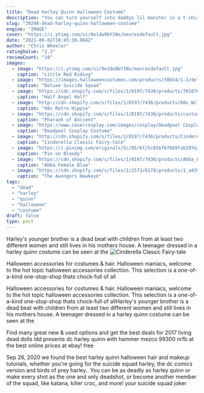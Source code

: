 ```yaml
---
title: "Dead Harley Quinn Halloween Costume"
description: "You can turn yourself into daddys lil monster in a t-shirt with that saying along with a match red and blue jacket, shorts and belt for a full harley quinn costume thatll make you feel like a part of the"
slug: "39298-dead-harley-quinn-halloween-costume"
engine: "IMAGE"
cover: "https://i.ytimg.com/vi/9e1dw9bY1No/maxresdefault.jpg"
date: "2021-09-02T18:45:38.084Z"
author: "Chris Wheeler"
ratingValue: "2.3"
reviewCount: "18"
images:
  - image: "https://i.ytimg.com/vi/9e1dw9bY1No/maxresdefault.jpg"
    caption: "Little Red Riding"
  - image: "https://images.halloweencostumes.com/products/38654/1-1/deluxe-suicide-squad-deadshot-costume.jpg"
    caption: "Deluxe Suicide Squad"
  - image: "https://cdn.shopify.com/s/files/1/0197/7436/products/701076_1200x1200.jpg?v=1577762367"
    caption: "Half Angel Half"
  - image: "http://cdn.shopify.com/s/files/1/0197/7436/products/60s_Willow_Hippie_Flares_and_Top_1200x1200.jpg?v=1530269500"
    caption: "60s Retro Hippie"
  - image: "https://cdn.shopify.com/s/files/1/0197/7436/products/costumes-men-pharaoh-of-ancient-egypt-adult-costume-1_1200x1200.jpg?v=1530262927"
    caption: "Pharaoh of Ancient"
  - image: "https://www.cosercosplay.com/images/cosplay/Deadpool Cosplay Costume For Halloween Male 15070227 (1)_01.jpg"
    caption: "Deadpool Cosplay Costume"
  - image: "http://cdn.shopify.com/s/files/1/0197/7436/products/Cinderella_Classic_Fairytale_Princess_Ball_Gown_Costume_back_1200x1200.jpg?v=1530270552"
    caption: "Cinderella Classic Fairy-tale"
  - image: "https://i.pinimg.com/originals/5c/05/6f/5c056f67689fab297e21b4b1a3c57971.jpg"
    caption: "Pin on Bloody"
  - image: "https://cdn.shopify.com/s/files/1/0197/7436/products/Abba_Female_Blue_Mamma_Mia_Womens_Hire_Costume_1200x1200.jpg?v=1561964060"
    caption: "Abba Female Blue"
  - image: "https://cdn.shopify.com/s/files/1/2573/6178/products/1_a4354e05-d080-4094-9a37-c8aa29474da2_1200x1200.jpg?v=1515548910"
    caption: "The Avengers Hawkeye"
tags:
  - "dead"
  - "harley"
  - "quinn"
  - "halloween"
  - "costume"
draft: false
type: post
---
```


Harley's younger brother is a dead beat with children from at least two different women and still lives in his mothers house.  A teenager dressed in a harley quinn costume can be seen at the
![Cinderella Classic Fairy-tale](http://cdn.shopify.com/s/files/1/0197/7436/products/Cinderella_Classic_Fairytale_Princess_Ball_Gown_Costume_back_1200x1200.jpg?v=1530270552 "Cinderella Classic Fairy-tale")

Halloween accessories for costumes &amp; hair. Halloween maniacs, welcome to the hot topic halloween accessories collection. This selection is a one-of-a-kind one-stop-shop thats chock-full of all
<!--inArticleAds-->

<!--galleryOne-->

Halloween accessories for costumes & hair. Halloween maniacs, welcome to the hot topic halloween accessories collection. This selection is a one-of-a-kind one-stop-shop thats chock-full of allHarley's younger brother is a dead beat with children from at least two different women and still lives in his mothers house.  A teenager dressed in a harley quinn costume can be seen at the
<!--inArticleAds-->

<!--galleryTwo-->

Find many great new & used options and get the best deals for 2017 living dead dolls ldd presents dc harley quinn with hammer mezco 99300 nrfb at the best online prices at ebay! free
<!--galleryThree-->

Sep 26, 2020 we found the best harley quinn halloween hair and makeup tutorials, whether you're going for the suicide squad harley, the dc comics version and birds of prey harley.. You can be as deadly as harley quinn or make every shot as the one and only deadshot, or become another member of the squad, like katana, killer croc, and more! your suicide squad joker